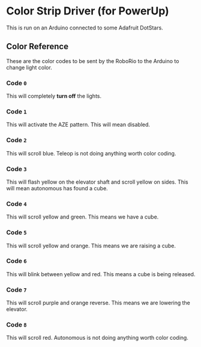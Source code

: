 # Color Strip Driver (for PowerUp)
This is run on an Arduino connected to some Adafruit DotStars.

## Color Reference
These are the color codes to be sent by the RoboRio to the Arduino to change light color.

### Code `0`
This will completely **turn off** the lights.

### Code `1`
This will activate the AZE pattern. This will mean disabled.

### Code `2`
This will scroll blue. Teleop is not doing anything worth color coding.

### Code `3`
This will flash yellow on the elevator shaft and scroll yellow on sides. This will mean autonomous has found a cube.

### Code `4`
This will scroll yellow and green. This means we have a cube.

### Code `5`
This will scroll yellow and orange. This means we are raising a cube.

### Code `6`
This will blink between yellow and red. This means a cube is being released.

### Code `7`
This will scroll purple and orange reverse. This means we are lowering the elevator.

### Code `8`
This will scroll red. Autonomous is not doing anything worth color coding.

